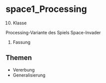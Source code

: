 # space1_Processing

10. Klasse

Processing-Variante des Spiels Space-Invader
1. Fassung

## Themen
* Vererbung
* Generalisierung
